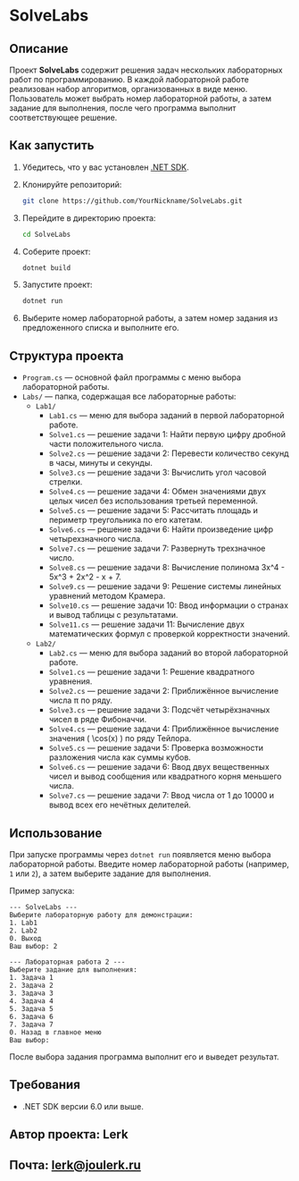 # SolveLabs

## Описание

Проект **SolveLabs** содержит решения задач нескольких лабораторных работ по программированию. В каждой лабораторной работе реализован набор алгоритмов, организованных в виде меню. Пользователь может выбрать номер лабораторной работы, а затем задание для выполнения, после чего программа выполнит соответствующее решение.

## Как запустить

1. Убедитесь, что у вас установлен [.NET SDK](https://dotnet.microsoft.com/download).

2. Клонируйте репозиторий:

   ```bash
   git clone https://github.com/YourNickname/SolveLabs.git
   ```

3. Перейдите в директорию проекта:

   ```bash
   cd SolveLabs
   ```

4. Соберите проект:

   ```bash
   dotnet build
   ```

5. Запустите проект:

   ```bash
   dotnet run
   ```

6. Выберите номер лабораторной работы, а затем номер задания из предложенного списка и выполните его.

## Структура проекта

- `Program.cs` — основной файл программы с меню выбора лабораторной работы.
- `Labs/` — папка, содержащая все лабораторные работы:
   - `Lab1/`
      - `Lab1.cs` — меню для выбора заданий в первой лабораторной работе.
      - `Solve1.cs` — решение задачи 1: Найти первую цифру дробной части положительного числа.
      - `Solve2.cs` — решение задачи 2: Перевести количество секунд в часы, минуты и секунды.
      - `Solve3.cs` — решение задачи 3: Вычислить угол часовой стрелки.
      - `Solve4.cs` — решение задачи 4: Обмен значениями двух целых чисел без использования третьей переменной.
      - `Solve5.cs` — решение задачи 5: Рассчитать площадь и периметр треугольника по его катетам.
      - `Solve6.cs` — решение задачи 6: Найти произведение цифр четырехзначного числа.
      - `Solve7.cs` — решение задачи 7: Развернуть трехзначное число.
      - `Solve8.cs` — решение задачи 8: Вычисление полинома 3x^4 - 5x^3 + 2x^2 - x + 7.
      - `Solve9.cs` — решение задачи 9: Решение системы линейных уравнений методом Крамера.
      - `Solve10.cs` — решение задачи 10: Ввод информации о странах и вывод таблицы с результатами.
      - `Solve11.cs` — решение задачи 11: Вычисление двух математических формул с проверкой корректности значений.
   - `Lab2/`
      - `Lab2.cs` — меню для выбора заданий во второй лабораторной работе.
      - `Solve1.cs` — решение задачи 1: Решение квадратного уравнения.
      - `Solve2.cs` — решение задачи 2: Приближённое вычисление числа π по ряду.
      - `Solve3.cs` — решение задачи 3: Подсчёт четырёхзначных чисел в ряде Фибоначчи.
      - `Solve4.cs` — решение задачи 4: Приближённое вычисление значения \( \cos(x) \) по ряду Тейлора.
      - `Solve5.cs` — решение задачи 5: Проверка возможности разложения числа как суммы кубов.
      - `Solve6.cs` — решение задачи 6: Ввод двух вещественных чисел и вывод сообщения или квадратного корня меньшего числа.
      - `Solve7.cs` — решение задачи 7: Ввод числа от 1 до 10000 и вывод всех его нечётных делителей.

## Использование

При запуске программы через `dotnet run` появляется меню выбора лабораторной работы. Введите номер лабораторной работы (например, `1` или `2`), а затем выберите задание для выполнения.

Пример запуска:

```
--- SolveLabs ---
Выберите лабораторную работу для демонстрации:
1. Lab1
2. Lab2
0. Выход
Ваш выбор: 2

--- Лабораторная работа 2 ---
Выберите задание для выполнения:
1. Задача 1
2. Задача 2
3. Задача 3
4. Задача 4
5. Задача 5
6. Задача 6
7. Задача 7
0. Назад в главное меню
Ваш выбор: 
```

После выбора задания программа выполнит его и выведет результат.

## Требования

- .NET SDK версии 6.0 или выше.

## Автор проекта: Lerk 
## Почта: lerk@joulerk.ru